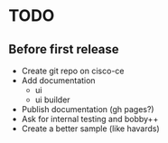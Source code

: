 # TODO

## Before first release

* Create git repo on cisco-ce
* Add documentation
  * ui
  * ui builder
* Publish documentation (gh pages?)
* Ask for internal testing and bobby++
* Create a better sample (like havards)